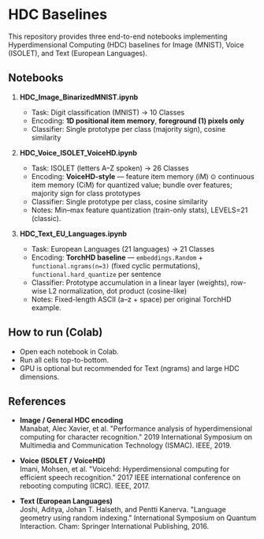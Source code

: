 # HDC Baselines

This repository provides three end-to-end notebooks implementing Hyperdimensional Computing (HDC) baselines for Image (MNIST), Voice (ISOLET), and Text (European Languages).

## Notebooks

1. **HDC_Image_BinarizedMNIST.ipynb**  
   - Task: Digit classification (MNIST) → 10 Classes
   - Encoding: **1D positional item memory**, **foreground (1) pixels only** 
   - Classifier: Single prototype per class (majority sign), cosine similarity  

2. **HDC_Voice_ISOLET_VoiceHD.ipynb**  
   - Task: ISOLET (letters A–Z spoken) → 26 Classes
   - Encoding: **VoiceHD-style** — feature item memory (iM) ⊙ continuous item memory (CiM) for quantized value; bundle over features; majority sign for class prototypes  
   - Classifier: Single prototype per class, cosine similarity  
   - Notes: Min–max feature quantization (train-only stats), LEVELS=21 (classic).

3. **HDC_Text_EU_Languages.ipynb**  
   - Task: European Languages (21 languages) → 21 Classes
   - Encoding: **TorchHD baseline** — `embeddings.Random` + `functional.ngrams(n=3)` (fixed cyclic permutations), `functional.hard_quantize` per sentence  
   - Classifier: Prototype accumulation in a linear layer (weights), row-wise L2 normalization, dot product (cosine-like)  
   - Notes: Fixed-length ASCII (a–z + space) per original TorchHD example.

## How to run (Colab)

- Open each notebook in Colab.
- Run all cells top-to-bottom.  
- GPU is optional but recommended for Text (ngrams) and large HDC dimensions.


## References

- **Image / General HDC encoding**  
  Manabat, Alec Xavier, et al. "Performance analysis of hyperdimensional computing for character recognition." 2019 International Symposium on Multimedia and Communication Technology (ISMAC). IEEE, 2019.

- **Voice (ISOLET / VoiceHD)**  
  Imani, Mohsen, et al. "Voicehd: Hyperdimensional computing for efficient speech recognition." 2017 IEEE international conference on rebooting computing (ICRC). IEEE, 2017.

- **Text (European Languages)**  
  Joshi, Aditya, Johan T. Halseth, and Pentti Kanerva. "Language geometry using random indexing." International Symposium on Quantum Interaction. Cham: Springer International Publishing, 2016.

